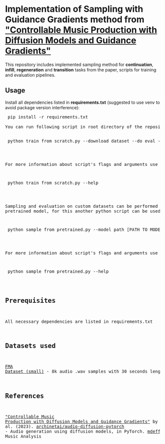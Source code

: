 # Implementation of Sampling with Guidance Gradients method from ["Controllable Music Production with Diffusion Models and Guidance Gradients"](https://arxiv.org/pdf/2311.00613)

This repository includes implemented sampling method for **continuation**, **infill**, **regeneration** and **transition** tasks from the paper, scripts for training and evaluation pipelines.

## Usage

Install all dependencies listed in **requirements.txt** (suggested to use venv to avoid package version interference):

<pre> pip install -r requirements.txt

You can run following script in root directory of the repository to train V-target Stable diffusion from scratch:

<pre> python train_from_scratch.py --download_dataset --do_eval --do_logging --save_model_dir -d [TRAINING DATASET DIR PATH]</pre>

For more information about script's flags and arguments use 

<pre> python train_from_scratch.py --help </pre>

Sampling and evaluation on custom datasets can be performed with pretrained model, for this another python script can be used:

<pre> python sample_from_pretrained.py --model_path [PATH TO MODEL WEIGHTS] --num_steps [NUMBER OF STEPS IN SAMPLING PROCEDURE] --dataset_path [DATASET EVALUATION PATH] --task [TAKS NAME] --repeats [NUMBER OF ITERATIONS] --save_dir [WHERE TO SAVE SAMPLED AUDIO] --save_format [AUDIO FORMAT] </pre>

For more information about script's flags and arguments use

<pre> python sample_from_pretrained.py --help </pre>

## Prerequisites
All necessary dependencies are listed in requirements.txt


## Datasets used
[FMA Dataset (small)](https://os.unil.cloud.switch.ch/fma/fma_small.zip) - 8k audio .wav samples with 30 seconds length


## References
["Controllable Music Production with Diffusion Models and Guidance Gradients"](https://arxiv.org/pdf/2311.00613) by Levy et al. (2023).
[archinetai/audio-diffusion-pytorch](https://github.com/archinetai/audio-diffusion-pytorch) - Audio generation using diffusion models, in PyTorch.
[mdeff/fma](https://github.com/mdeff/fma) - FMA: A Dataset For Music Analysis